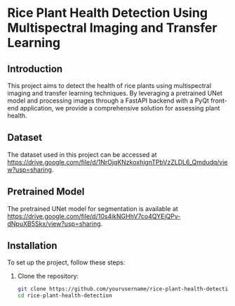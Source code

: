 # Rice Plant Health Detection Using Multispectral Imaging and Transfer Learning

## Introduction
This project aims to detect the health of rice plants using multispectral imaging and transfer learning techniques. By leveraging a pretrained UNet model and processing images through a FastAPI backend with a PyQt front-end application, we provide a comprehensive solution for assessing plant health.

## Dataset
The dataset used in this project can be accessed at https://drive.google.com/file/d/1NrOjqKNzkoxhjgnTPbVzZLDL6_Qmdudq/view?usp=sharing.

## Pretrained Model
The pretrained UNet model for segmentation is available at https://drive.google.com/file/d/10s4ikNGHhV7co4QYEjQPv-dNpuXB5Skx/view?usp=sharing.

## Installation
To set up the project, follow these steps:
1. Clone the repository:
   ```bash
   git clone https://github.com/yourusername/rice-plant-health-detection.git
   cd rice-plant-health-detection

